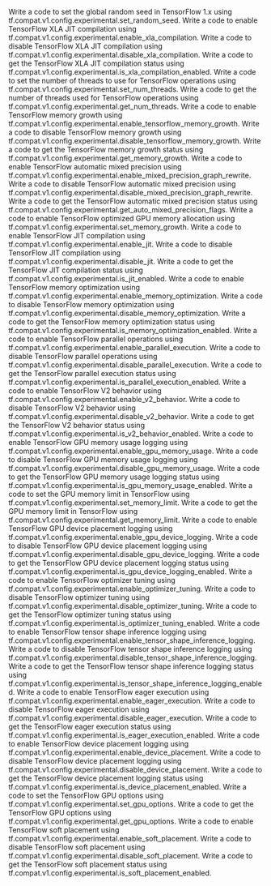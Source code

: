 Write a code to set the global random seed in TensorFlow 1.x using tf.compat.v1.config.experimental.set_random_seed.
Write a code to enable TensorFlow XLA JIT compilation using tf.compat.v1.config.experimental.enable_xla_compilation.
Write a code to disable TensorFlow XLA JIT compilation using tf.compat.v1.config.experimental.disable_xla_compilation.
Write a code to get the TensorFlow XLA JIT compilation status using tf.compat.v1.config.experimental.is_xla_compilation_enabled.
Write a code to set the number of threads to use for TensorFlow operations using tf.compat.v1.config.experimental.set_num_threads.
Write a code to get the number of threads used for TensorFlow operations using tf.compat.v1.config.experimental.get_num_threads.
Write a code to enable TensorFlow memory growth using tf.compat.v1.config.experimental.enable_tensorflow_memory_growth.
Write a code to disable TensorFlow memory growth using tf.compat.v1.config.experimental.disable_tensorflow_memory_growth.
Write a code to get the TensorFlow memory growth status using tf.compat.v1.config.experimental.get_memory_growth.
Write a code to enable TensorFlow automatic mixed precision using tf.compat.v1.config.experimental.enable_mixed_precision_graph_rewrite.
Write a code to disable TensorFlow automatic mixed precision using tf.compat.v1.config.experimental.disable_mixed_precision_graph_rewrite.
Write a code to get the TensorFlow automatic mixed precision status using tf.compat.v1.config.experimental.get_auto_mixed_precision_flags.
Write a code to enable TensorFlow optimized GPU memory allocation using tf.compat.v1.config.experimental.set_memory_growth.
Write a code to enable TensorFlow JIT compilation using tf.compat.v1.config.experimental.enable_jit.
Write a code to disable TensorFlow JIT compilation using tf.compat.v1.config.experimental.disable_jit.
Write a code to get the TensorFlow JIT compilation status using tf.compat.v1.config.experimental.is_jit_enabled.
Write a code to enable TensorFlow memory optimization using tf.compat.v1.config.experimental.enable_memory_optimization.
Write a code to disable TensorFlow memory optimization using tf.compat.v1.config.experimental.disable_memory_optimization.
Write a code to get the TensorFlow memory optimization status using tf.compat.v1.config.experimental.is_memory_optimization_enabled.
Write a code to enable TensorFlow parallel operations using tf.compat.v1.config.experimental.enable_parallel_execution.
Write a code to disable TensorFlow parallel operations using tf.compat.v1.config.experimental.disable_parallel_execution.
Write a code to get the TensorFlow parallel execution status using tf.compat.v1.config.experimental.is_parallel_execution_enabled.
Write a code to enable TensorFlow V2 behavior using tf.compat.v1.config.experimental.enable_v2_behavior.
Write a code to disable TensorFlow V2 behavior using tf.compat.v1.config.experimental.disable_v2_behavior.
Write a code to get the TensorFlow V2 behavior status using tf.compat.v1.config.experimental.is_v2_behavior_enabled.
Write a code to enable TensorFlow GPU memory usage logging using tf.compat.v1.config.experimental.enable_gpu_memory_usage.
Write a code to disable TensorFlow GPU memory usage logging using tf.compat.v1.config.experimental.disable_gpu_memory_usage.
Write a code to get the TensorFlow GPU memory usage logging status using tf.compat.v1.config.experimental.is_gpu_memory_usage_enabled.
Write a code to set the GPU memory limit in TensorFlow using tf.compat.v1.config.experimental.set_memory_limit.
Write a code to get the GPU memory limit in TensorFlow using tf.compat.v1.config.experimental.get_memory_limit.
Write a code to enable TensorFlow GPU device placement logging using tf.compat.v1.config.experimental.enable_gpu_device_logging.
Write a code to disable TensorFlow GPU device placement logging using tf.compat.v1.config.experimental.disable_gpu_device_logging.
Write a code to get the TensorFlow GPU device placement logging status using tf.compat.v1.config.experimental.is_gpu_device_logging_enabled.
Write a code to enable TensorFlow optimizer tuning using tf.compat.v1.config.experimental.enable_optimizer_tuning.
Write a code to disable TensorFlow optimizer tuning using tf.compat.v1.config.experimental.disable_optimizer_tuning.
Write a code to get the TensorFlow optimizer tuning status using tf.compat.v1.config.experimental.is_optimizer_tuning_enabled.
Write a code to enable TensorFlow tensor shape inference logging using tf.compat.v1.config.experimental.enable_tensor_shape_inference_logging.
Write a code to disable TensorFlow tensor shape inference logging using tf.compat.v1.config.experimental.disable_tensor_shape_inference_logging.
Write a code to get the TensorFlow tensor shape inference logging status using tf.compat.v1.config.experimental.is_tensor_shape_inference_logging_enabled.
Write a code to enable TensorFlow eager execution using tf.compat.v1.config.experimental.enable_eager_execution.
Write a code to disable TensorFlow eager execution using tf.compat.v1.config.experimental.disable_eager_execution.
Write a code to get the TensorFlow eager execution status using tf.compat.v1.config.experimental.is_eager_execution_enabled.
Write a code to enable TensorFlow device placement logging using tf.compat.v1.config.experimental.enable_device_placement.
Write a code to disable TensorFlow device placement logging using tf.compat.v1.config.experimental.disable_device_placement.
Write a code to get the TensorFlow device placement logging status using tf.compat.v1.config.experimental.is_device_placement_enabled.
Write a code to set the TensorFlow GPU options using tf.compat.v1.config.experimental.set_gpu_options.
Write a code to get the TensorFlow GPU options using tf.compat.v1.config.experimental.get_gpu_options.
Write a code to enable TensorFlow soft placement using tf.compat.v1.config.experimental.enable_soft_placement.
Write a code to disable TensorFlow soft placement using tf.compat.v1.config.experimental.disable_soft_placement.
Write a code to get the TensorFlow soft placement status using tf.compat.v1.config.experimental.is_soft_placement_enabled.